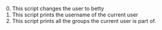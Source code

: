 0. This script changes the user to betty
1. This script prints the username of the current user
2. This script prints all the groups the current user is part of.
